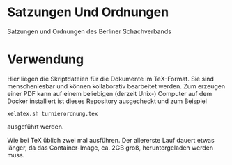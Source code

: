 # Satzungen Und Ordnungen
Satzungen und Ordnungen des Berliner Schachverbands

# Verwendung
Hier liegen die Skriptdateien für die Dokumente im TeX-Format. Sie sind menschenlesbar und können kollaborativ bearbeitet werden.
Zum erzeugen einer PDF kann auf einem beliebigen (derzeit Unix-) Computer auf dem Docker installiert ist dieses Repository ausgecheckt und zum Beispiel
```
xelatex.sh turnierordnung.tex
```
ausgeführt werden.
  
Wie bei TeX üblich zwei mal ausführen. 
Der allererste Lauf dauert etwas länger, da das Container-Image, ca. 2GB groß, heruntergeladen werden muss.
